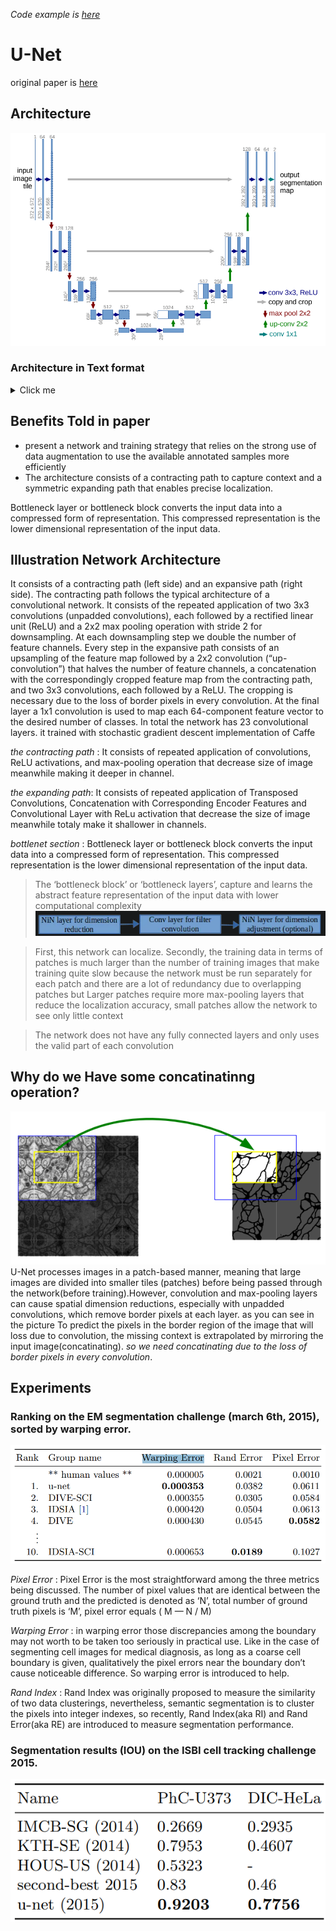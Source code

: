 
*Code example is [here](U-Net.ipynb)*

# U-Net
original paper is [here](https://arxiv.org/pdf/1505.04597v1) 

## Architecture
![Architecture](Images/U-Net-Arch.png)

### Architecture in Text format
<details>
  <summary>Click me</summary>
Contracting Path (Encoder) : [
Input Image ->  
[Conv + ReLU] -> 
[Conv + ReLU] ->
[Max Pooling] ↓  
[Conv + ReLU] ->
[Conv + ReLU] -> 
[Max Pooling] ↓  
(Repeats for more depth...)] ->
Bottleneck : [
[Conv + ReLU] ->
[Conv + ReLU]] 
Expanding Path (Decoder) : [
[Upsampling] ↑  
[Concatenate Skip Connection] -> 
[Conv + ReLU] ->
[Conv + ReLU] ->
[Upsampling] ↑  
[Concatenate Skip Connection] ->  
[Conv + ReLU] ->
[Conv + ReLU] ->
Final Layer: [1x1 Conv + Sigmoid/Softmax] → Output Mask]
</details>

## Benefits Told in paper
* present a network and training strategy that relies on the strong
use of data augmentation to use the available annotated samples more
efficiently
* The architecture consists of a contracting path to capture
context and a symmetric expanding path that enables precise localization. 

Bottleneck layer or bottleneck block converts the input data into a compressed form of representation. This compressed representation is the lower dimensional representation of the input data.

## Illustration Network Architecture
It consists of a contracting path (left side) and an expansive path (right side). The contracting path follows the typical architecture of a convolutional network. It consists of the repeated application of two 3x3 convolutions (unpadded convolutions), each followed by a rectified linear unit (ReLU) and a 2x2 max pooling operation with stride 2 for downsampling. At each downsampling step we double the number of feature channels. Every step in the expansive path consists of an upsampling of the feature map followed by a 2x2 convolution (“up-convolution”) that halves the number of feature channels, a concatenation with the correspondingly cropped feature map from the contracting path, and two 3x3 convolutions, each followed by a ReLU. The cropping is necessary due to the loss of border pixels in every convolution. At the final layer a 1x1 convolution is used to map each 64-component feature vector to the desired number of classes. In total the network has 23 convolutional layers. it trained with stochastic gradient descent implementation of Caffe

*the contracting path* :  It consists of repeated application of convolutions, ReLU activations, and max-pooling operation that decrease size of image meanwhile making it deeper in channel.

*the expanding path*: It consists of repeated application of Transposed Convolutions, Concatenation with Corresponding Encoder Features and Convolutional Layer with ReLu activation that decrease the size of image meanwhile totaly  make it shallower in channels.

*bottlenet section* :
Bottleneck layer or bottleneck block converts the input data into a compressed form of representation. This compressed representation is the lower dimensional representation of the input data.
> The ‘bottleneck block’ or ‘bottleneck layers’, capture and learns the abstract feature representation of the input data with lower computational complexity
![alt text](Images/image.png)

> First, this network can localize. Secondly, the training data in terms
of patches is much larger than the number of training images that make training quite slow because the network must be run separately for each patch and there are a lot of redundancy due to overlapping patches but Larger patches
require more max-pooling layers that reduce the localization accuracy, small patches allow the network to see only little context

> The network does not have any fully connected layers
and only uses the valid part of each convolution


## Why do we Have some concatinatinng operation?
![alt text](Images/border-loss.png)
U-Net processes images in a patch-based manner, meaning that large images are divided into smaller tiles (patches) before being passed through the network(before training).However, convolution and max-pooling layers can cause spatial dimension reductions, especially with unpadded convolutions, which remove border pixels at each layer.
as you can see in the picture To predict the pixels in the border region of the image that will loss due to convolution, the missing context is extrapolated by mirroring the input image(concatinating). *so we need concatinating due to the loss of border pixels in every convolution*.

## Experiments

### Ranking on the EM segmentation challenge (march 6th, 2015), sorted by warping error.

![alt text](Images/ranking-in-EM-chalenge.png)


*Pixel Error* :
Pixel Error is the most straightforward among the three metrics being discussed. The number of pixel values that are identical between the ground truth and the predicted is denoted as ‘N’, total number of ground truth pixels is ‘M’, pixel error equals ( M — N / M)

*Warping Error* :
in warping error those discrepancies among the boundary may not worth to be taken too seriously in practical use. Like in the case of segmenting cell images for medical diagnosis, as long as a coarse cell boundary is given, qualitatively the pixel errors near the boundary don’t cause noticeable difference. So warping error is introduced to help.

*Rand Index* :
Rand Index was originally proposed to measure the similarity of two data clusterings, nevertheless, semantic segmentation is to cluster the pixels into integer indexes, so recently, Rand Index(aka RI) and Rand Error(aka RE) are introduced to measure segmentation performance.


### Segmentation results (IOU) on the ISBI cell tracking challenge 2015.

![alt text](Images/ranking-ISBI.png)


